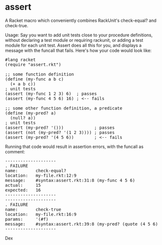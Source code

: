 # assert
A Racket macro which conveniently combines RackUnit's check-equal? and check-true.

Usage:
  Say you want to add unit tests close to your procedure definitions, without declaring a test module or requiring rackunit, or adding a test module for each unit test. Assert does all this for you, and displays a message with the funcall that fails. Here's how your code would look like:

<pre>
#lang racket
(require "assert.rkt")

;; some function definition
(define (my-func a b c)
  (+ a b c))
; unit tests
(assert (my-func 1 2 3) 6)  ; passes
(assert (my-func 4 5 6) 16) ; <-- fails

;; some other function definition, a predicate
(define (my-pred? a)
  (null? a))
; unit tests
(assert (my-pred? '()))            ; passes
(assert (not (my-pred? '(1 2 3)))) ; passes
(assert (my-pred? '(4 5 6))        ; <-- fails
</pre>

Running that code would result in assertion errors, with the funcall as comment:

<pre>
--------------------
. FAILURE
name:       check-equal?
location:   my-file.rkt:12:9
message:    #syntax:assert.rkt:31:8 (my-func 4 5 6)
actual:     15
expected:   16
--------------------
--------------------
. FAILURE
name:       check-true
location:   my-file.rkt:16:9
params:     '(#f)
message:    #syntax:assert.rkt:39:8 (my-pred? (quote (4 5 6)))
--------------------
</pre>

Dex

